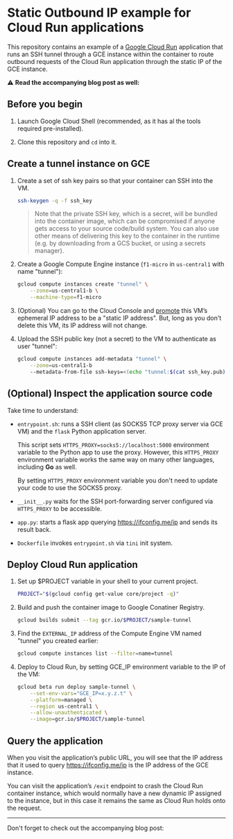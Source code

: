 # Static Outbound IP example for Cloud Run applications

This repository contains an example of a [Google Cloud Run][cr] application that
runs an SSH tunnel through a GCE instance within the container to route outbound
requests of the Cloud Run application through the static IP of the GCE instance.

:warning: **Read the accompanying blog post as well:**

## Before you begin

1. Launch Google Cloud Shell (recommended, as it has al the tools required
   pre-installed).

1. Clone this repository and `cd` into it.

## Create a tunnel instance on GCE

1. Create a set of ssh key pairs so that your container can SSH into the VM.

    ```sh
    ssh-keygen -q -f ssh_key
    ```

   > Note that the private SSH key, which is a secret, will be bundled into the
   > container image, which can be compromised if anyone gets access to your
   > source code/build system. You can also use other means of delivering this
   > key to the container in the runtime (e.g. by downloading from a GCS
   > bucket, or using a secrets manager).

2. Create a Google Compute Engine instance (`f1-micro` in `us-central1` with
   name "tunnel"):

    ```sh
    gcloud compute instances create "tunnel" \
        --zone=us-central1-b \
        --machine-type=f1-micro
    ```

3. (Optional) You can go to the Cloud Console and
   [promote](https://cloud.google.com/compute/docs/ip-addresses/reserve-static-external-ip-address#promote_ephemeral_ip)
   this VM’s ephemeral IP address to be a "static IP address". But, long as you
   don't delete this VM, its IP address will not change.

4. Upload the SSH public key (not a secret) to the VM to authenticate as user
   "tunnel":

    ```sh
    gcloud compute instances add-metadata "tunnel" \
        --zone=us-central1-b
        --metadata-from-file ssh-keys=<(echo "tunnel:$(cat ssh_key.pub)")
    ```

## (Optional) Inspect the application source code

Take time to understand:

- `entrypoint.sh`: runs a SSH client (as SOCKS5 TCP proxy server via GCE VM) and
  the `flask` Python application server.

  This script sets `HTTPS_PROXY=socks5://localhost:5000` environment variable to
  the Python app to use the proxy. However, this `HTTPS_PROXY` environment
  variable works the same way on many other languages, including **Go** as well.

  By setting `HTTPS_PROXY` environment variable you don't need to update your
  code to use the SOCKS5 proxy.

- `__init__.py` waits for the SSH port-forwarding server configured via
  `HTTPS_PROXY` to be accessible.

- `app.py`: starts a flask app querying https://ifconfig.me/ip and sends its
  result back.

- `Dockerfile` invokes `entrypoint.sh` via `tini` init system.

## Deploy Cloud Run application

1. Set up $PROJECT variable in your shell to your current project.

   ```sh
   PROJECT="$(gcloud config get-value core/project -q)"
   ```

1. Build and push the container image to Google Conatiner Registry.

    ```sh
    gcloud builds submit --tag gcr.io/$PROJECT/sample-tunnel
    ```

1. Find the `EXTERNAL_IP` address of the Compute Engine VM named "tunnel" you
   created earlier:

    ```sh
    gcloud compute instances list --filter=name=tunnel
    ```

1. Deploy to Cloud Run, by setting GCE_IP environment variable to the IP of the
   VM:

    ```sh
    gcloud beta run deploy sample-tunnel \
        --set-env-vars="GCE_IP=x.y.z.t" \
        --platform=managed \
        --region us-central1 \
        --allow-unauthenticated \
        --image=gcr.io/$PROJECT/sample-tunnel
    ```

## Query the application

When you visit the application’s public URL, you will see that the IP address
that it used to query https://ifconfig.me/ip is the IP address of the GCE
instance.

You can visit the application’s `/exit` endpoint to crash the Cloud Run
container instance, which would normally have a new dynamic IP assigned to the
instance, but in this case it remains the same as Cloud Run holds onto the
request.


---

Don't forget to check out the accompanying blog post: 


[cr]: https://cloud.google.com/run
